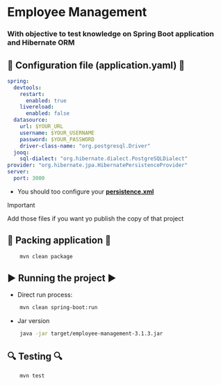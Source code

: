 # Employee Management

### With objective to test knowledge on Spring Boot application and Hibernate ORM

## 🔧 <b>Configuration file (application.yaml)</b> 🔧

```yaml
spring:
  devtools:
    restart:
      enabled: true
    livereload:
      enabled: false
  datasource:
    url: $YOUR_URL
    username: $YOUR_USERNAME
    password: $YOUR_PASSWORD
    driver-class-name: "org.postgresql.Driver"
  jooq:
    sql-dialect: "org.hibernate.dialect.PostgreSQLDialect"
provider: "org.hibernate.jpa.HibernatePersistenceProvider"
server:
  port: 3000
```

- You should too configure your [<b>persistence.xml</b>](https://docs.jboss.org/hibernate/orm/6.3/userguide/html_single/Hibernate_User_Guide.html#bootstrap-jpa-xml-files)

> [!IMPORTANT]
> Add those files if you want yo publish the copy of that project


## 🔨 <b>Packing application</b> 🔨

```bash
    mvn clean package
```

## ▶️  <b>Running the project</b> ▶️

- Direct run process: 

```bash
    mvn clean spring-boot:run
```

- Jar version

```bash
    java -jar target/employee-management-3.1.3.jar
```

## 🔍 <b>Testing</b> 🔍

```bash
    mvn test
```
